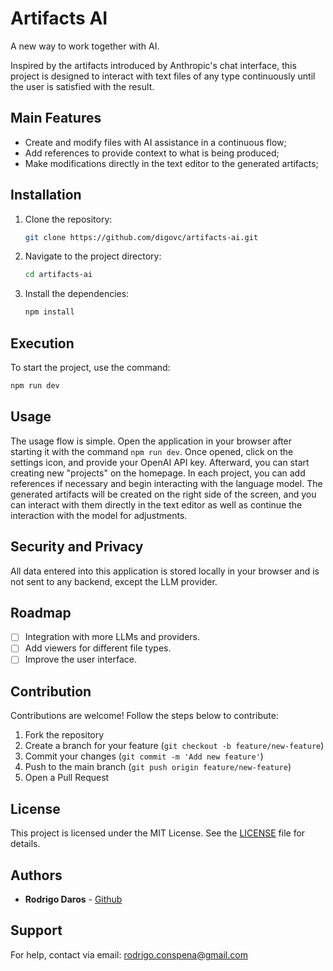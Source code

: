 # Artifacts AI

A new way to work together with AI.

Inspired by the artifacts introduced by Anthropic's chat interface, this project is designed to interact with text files of any type continuously until the user is satisfied with the result.

## Main Features

- Create and modify files with AI assistance in a continuous flow;
- Add references to provide context to what is being produced;
- Make modifications directly in the text editor to the generated artifacts;

## Installation

1. Clone the repository:
    ```bash
    git clone https://github.com/digovc/artifacts-ai.git
    ```
2. Navigate to the project directory:
    ```bash
    cd artifacts-ai
    ```
3. Install the dependencies:
    ```bash
    npm install
    ```

## Execution

To start the project, use the command:
```bash
npm run dev
```

## Usage

The usage flow is simple. Open the application in your browser after starting it with the command `npm run dev`. Once opened, click on the settings icon, and provide your OpenAI API key. Afterward, you can start creating new "projects" on the homepage. In each project, you can add references if necessary and begin interacting with the language model. The generated artifacts will be created on the right side of the screen, and you can interact with them directly in the text editor as well as continue the interaction with the model for adjustments.

## Security and Privacy

All data entered into this application is stored locally in your browser and is not sent to any backend, except the LLM provider.

## Roadmap

- [ ] Integration with more LLMs and providers.
- [ ] Add viewers for different file types.
- [ ] Improve the user interface.

## Contribution

Contributions are welcome! Follow the steps below to contribute:
1. Fork the repository
2. Create a branch for your feature (`git checkout -b feature/new-feature`)
3. Commit your changes (`git commit -m 'Add new feature'`)
4. Push to the main branch (`git push origin feature/new-feature`)
5. Open a Pull Request

## License

This project is licensed under the MIT License. See the [LICENSE](LICENSE) file for details.

## Authors

- **Rodrigo Daros** - [Github](https://github.com/digovc)


## Support

For help, contact via email: rodrigo.conspena@gmail.com
